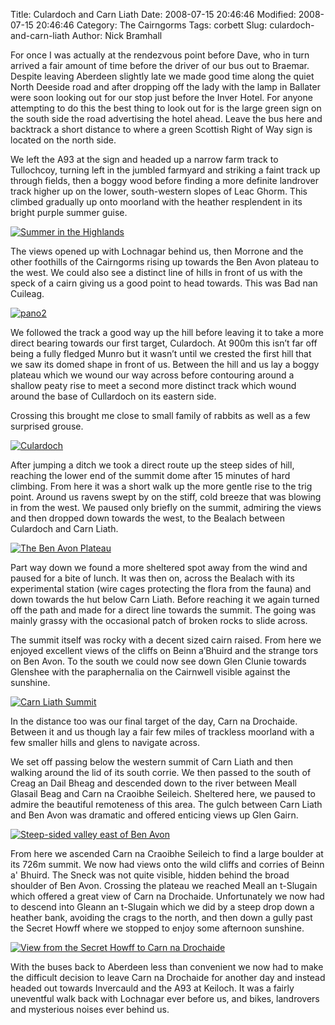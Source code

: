 Title: Culardoch and Carn Liath
Date: 2008-07-15 20:46:46
Modified: 2008-07-15 20:46:46
Category: The Cairngorms
Tags: corbett
Slug: culardoch-and-carn-liath
Author: Nick Bramhall

For once I was actually at the rendezvous point before Dave, who in turn arrived a fair amount of time before the driver of our bus out to Braemar. Despite leaving Aberdeen slightly late we made good time along the quiet North Deeside road and after dropping off the lady with the lamp in Ballater were soon looking out for our stop just before the Inver Hotel. For anyone attempting to do this the best thing to look out for is the large green sign on the south side the road advertising the hotel ahead. Leave the bus here and backtrack a short distance to where a green Scottish Right of Way sign is located on the north side.

<!--more-->

We left the A93 at the sign and headed up a narrow farm track to Tullochcoy, turning left in the jumbled farmyard and striking a faint track up through fields, then a boggy wood before finding a more definite landrover track higher up on the lower, south-western slopes of Leac Ghorm. This climbed gradually up onto moorland with the heather resplendent in its bright purple summer guise.

[![Summer in the Highlands](http://farm4.static.flickr.com/3138/2666883163_699aa3070c_b.jpg)](http://www.flickr.com/photos/53725815@N00/2666883163)

The views opened up with Lochnagar behind us, then Morrone and the other foothills of the Cairngorms rising up towards the Ben Avon plateau to the west. We could also see a distinct line of hills in front of us with the speck of a cairn giving us a good point to head towards. This was Bad nan Cuileag.

[![pano2](http://farm4.static.flickr.com/3031/2667038737_a767e0439c_b.jpg)](http://www.flickr.com/photos/53725815@N00/2667038737)

We followed the track a good way up the hill before leaving it to take a more direct bearing towards our first target, Culardoch. At 900m this isn’t far off being a fully fledged Munro but it wasn’t until we crested the first hill that we saw its domed shape in front of us. Between the hill and us lay a boggy plateau which we wound our way across before contouring around a shallow peaty rise to meet a second more distinct track which wound around the base of Cullardoch on its eastern side.

Crossing this brought me close to small family of rabbits as well as a few surprised grouse.

[![Culardoch](http://farm4.static.flickr.com/3161/2667716938_aeff06a323_b.jpg)](http://www.flickr.com/photos/53725815@N00/2667716938)

After jumping a ditch we took a direct route up the steep sides of hill, reaching the lower end of the summit dome after 15 minutes of hard climbing. From here it was a short walk up the more gentle rise to the trig point. Around us ravens swept by on the stiff, cold breeze that was blowing in from the west. We paused only briefly on the summit, admiring the views and then dropped down towards the west, to the Bealach between Culardoch and Carn Liath.

[![The Ben Avon Plateau](http://farm4.static.flickr.com/3126/2667798328_f6df1e911a_b.jpg)](http://www.flickr.com/photos/53725815@N00/2667798328)

Part way down we found a more sheltered spot away from the wind and paused for a bite of lunch. It was then on, across the Bealach with its experimental station (wire cages protecting the flora from the fauna) and down towards the hut below Carn Liath. Before reaching it we again turned off the path and made for a direct line towards the summit. The going was mainly grassy with the occasional patch of broken rocks to slide across.

The summit itself was rocky with a decent sized cairn raised. From here we enjoyed excellent views of the cliffs on Beinn a’Bhuird and the strange tors on Ben Avon. To the south we could now see down Glen Clunie towards Glenshee with the paraphernalia on the Cairnwell visible against the sunshine.

[![Carn Liath Summit](http://farm4.static.flickr.com/3229/2667745824_01b372306a_b.jpg)](http://www.flickr.com/photos/53725815@N00/2667745824)

In the distance too was our final target of the day, Carn na Drochaide. Between it and us though lay a fair few miles of trackless moorland with a few smaller hills and glens to navigate across.

We set off passing below the western summit of Carn Liath and then walking around the lid of its south corrie. We then passed to the south of Creag an Dail Bheag and descended down to the river between Meall Glasail Beag and Carn na Craoibhe Seileich. Sheltered here, we paused to admire the beautiful remoteness of this area. The gulch between Carn Liath and Ben Avon was dramatic and offered enticing views up Glen Gairn.

[![Steep-sided valley east of Ben Avon](http://farm4.static.flickr.com/3092/2667752738_61167ec780_b.jpg)](http://www.flickr.com/photos/53725815@N00/2667752738)

From here we ascended Carn na Craoibhe Seileich to find a large boulder at its 726m summit. We now had views onto the wild cliffs and corries of Beinn a' Bhuird. The Sneck was not quite visible, hidden behind the broad shoulder of Ben Avon. Crossing the plateau we reached Meall an t-Slugain which offered a great view of Carn na Drochaide. Unfortunately we now had to descend into Gleann an t-Slugain which we did by a steep drop down a heather bank, avoiding the crags to the north, and then down a gully past the Secret Howff where we stopped to enjoy some afternoon sunshine.

[![View from the Secret Howff to Carn na Drochaide](http://farm4.static.flickr.com/3197/2667760828_cffb4f03fb_b.jpg)](http://www.flickr.com/photos/53725815@N00/2667760828)

With the buses back to Aberdeen less than convenient we now had to make the difficult decision to leave Carn na Drochaide for another day and instead headed out towards Invercauld and the A93 at Keiloch. It was a fairly uneventful walk back with Lochnagar ever before us, and bikes, landrovers and mysterious noises ever behind us. 

